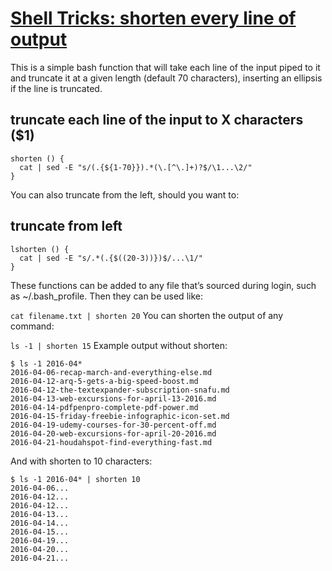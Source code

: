 # [Shell Tricks: shorten every line of output](http://brettterpstra.com/2016/04/27/shell-tricks-shorten-every-line-of-output/)

This is a simple bash function that will take each line of the input piped to it and truncate it at a given length (default 70 characters), inserting an ellipsis if the line is truncated.

## truncate each line of the input to X characters ($1)
```
shorten () {
  cat | sed -E "s/(.{${1-70}}).*(\.[^\.]+)?$/\1...\2/"
}
```
You can also truncate from the left, should you want to:

## truncate from left
```
lshorten () {
  cat | sed -E "s/.*(.{$((20-3))})$/...\1/"
}
```
These functions can be added to any file that’s sourced during login, such as ~/.bash_profile. Then they can be used like:

`cat filename.txt | shorten 20`
You can shorten the output of any command:

`ls -1 | shorten 15`
Example output without shorten:

```
$ ls -1 2016-04*
2016-04-06-recap-march-and-everything-else.md
2016-04-12-arq-5-gets-a-big-speed-boost.md
2016-04-12-the-textexpander-subscription-snafu.md
2016-04-13-web-excursions-for-april-13-2016.md
2016-04-14-pdfpenpro-complete-pdf-power.md
2016-04-15-friday-freebie-infographic-icon-set.md
2016-04-19-udemy-courses-for-30-percent-off.md
2016-04-20-web-excursions-for-april-20-2016.md
2016-04-21-houdahspot-find-everything-fast.md
```

And with shorten to 10 characters:

```
$ ls -1 2016-04* | shorten 10
2016-04-06...
2016-04-12...
2016-04-12...
2016-04-13...
2016-04-14...
2016-04-15...
2016-04-19...
2016-04-20...
2016-04-21...
```
